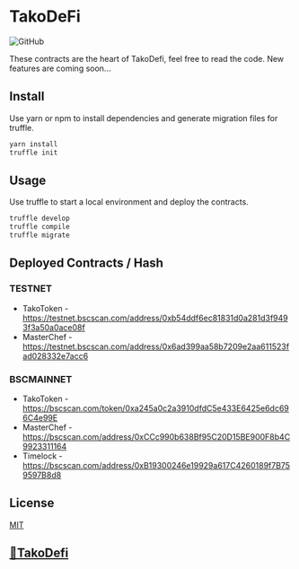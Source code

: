 # TakoDeFi

![GitHub](https://img.shields.io/github/license/takodefi/takodefi-contracts)

These contracts are the heart of TakoDefi, feel free to read the code. New features are coming soon...

## Install

Use yarn or npm to install dependencies and generate migration files for truffle.

```bash
yarn install
truffle init
```

## Usage

Use truffle to start a local environment and deploy the contracts.

```bash
truffle develop
truffle compile
truffle migrate
```

## Deployed Contracts / Hash

### TESTNET

- TakoToken - <https://testnet.bscscan.com/address/0xb54ddf6ec81831d0a281d3f9493f3a50a0ace08f>
- MasterChef - <https://testnet.bscscan.com/address/0x6ad399aa58b7209e2aa611523fad028332e7acc6>

### BSCMAINNET

- TakoToken - <https://bscscan.com/token/0xa245a0c2a3910dfdC5e433E6425e6dc696C4e99E>
- MasterChef - <https://bscscan.com/address/0xCCc990b638Bf95C20D15BE900F8b4C9923311164>
- Timelock - <https://bscscan.com/address/0xB19300246e19929a617C4260189f7B759597B8d8>

## License

[MIT](LICENSE)

## [🐙TakoDefi](https://takodefi.com)
